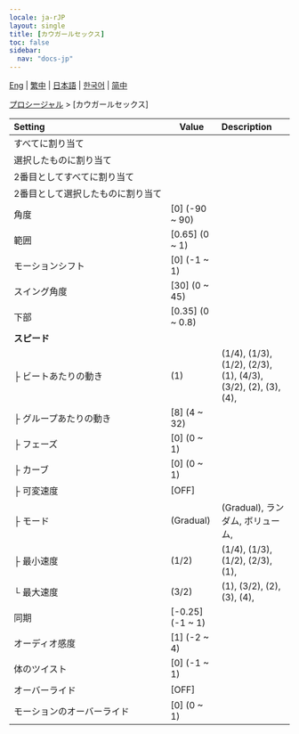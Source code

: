```yaml
---
locale: ja-rJP
layout: single
title: [カウガールセックス]
toc: false
sidebar:
  nav: "docs-jp"
---
```

[Eng](/dancexr/menu/2025.4/motion/cowgirl_sex) | [繁中](/tw/dancexr/menu/2025.4/motion/cowgirl_sex) | [日本語](/jp/dancexr/menu/2025.4/motion/cowgirl_sex) | [한국어](/kr/dancexr/menu/2025.4/motion/cowgirl_sex) | [简中](/zh/dancexr/menu/2025.4/motion/cowgirl_sex)

[プロシージャル](../menu#プロシージャル) > [カウガールセックス]



| Setting | Value | Description |
| :--- | --- | :--- |
|<nobr>すべてに割り当て</nobr>|| 
|<nobr>選択したものに割り当て</nobr>|| 
|<nobr>2番目としてすべてに割り当て</nobr>|| 
|<nobr>2番目として選択したものに割り当て</nobr>|| 
|<nobr>角度</nobr>| [0] (-90 ~ 90) | 
|<nobr>範囲</nobr>| [0.65] (0 ~ 1) | 
|<nobr>モーションシフト</nobr>| [0] (-1 ~ 1) | 
|<nobr>スイング角度</nobr>| [30] (0 ~ 45) | 
|<nobr>下部</nobr>| [0.35] (0 ~ 0.8) | 
|<nobr><b>スピード</b></nobr>| | 
|<nobr>├&nbsp;ビートあたりの動き</nobr>| (1) | (1/4), (1/3), (1/2), (2/3), (1), (4/3), (3/2), (2), (3), (4), 
|<nobr>├&nbsp;グループあたりの動き</nobr>| [8] (4 ~ 32) | 
|<nobr>├&nbsp;フェーズ</nobr>| [0] (0 ~ 1) | 
|<nobr>├&nbsp;カーブ</nobr>| [0] (0 ~ 1) | 
|<nobr>├&nbsp;可変速度</nobr>| [OFF] | 
|<nobr>├&nbsp;モード</nobr>| (Gradual) | (Gradual), ランダム, ボリューム, 
|<nobr>├&nbsp;最小速度</nobr>| (1/2) | (1/4), (1/3), (1/2), (2/3), (1), 
|<nobr>└&nbsp;最大速度</nobr>| (3/2) | (1), (3/2), (2), (3), (4), 
|<nobr>同期</nobr>| [-0.25] (-1 ~ 1) | 
|<nobr>オーディオ感度</nobr>| [1] (-2 ~ 4) | 
|<nobr>体のツイスト</nobr>| [0] (-1 ~ 1) | 
|<nobr>オーバーライド</nobr>| [OFF] | 
|<nobr>モーションのオーバーライド</nobr>| [0] (0 ~ 1) | 
